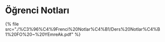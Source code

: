# Öğrenci Notları

<!--Index-->

{% file src="./%C3%96%C4%9Frenci%20Notlar%C4%B1/Ders%20Notlar%C4%B1%20FO%20~%20YEmreAk.pdf" %}

<!--Index-->
